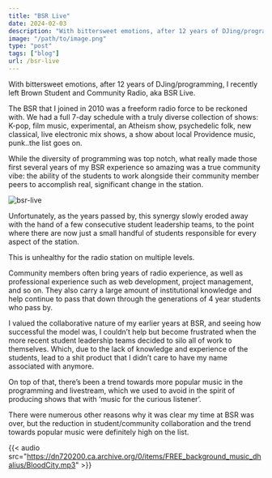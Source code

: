```yaml
---
title: "BSR Live"
date: 2024-02-03
description: "With bittersweet emotions, after 12 years of DJing/programming, I recently said goodbye to BSR Live."
image: "/path/to/image.png"
type: "post"
tags: ["blog"]
url: /bsr-live
---
```


With bittersweet emotions, after 12 years of DJing/programming, I recently left Brown Student and Community Radio, aka BSR Live.

The BSR that I joined in 2010 was a freeform radio force to be reckoned with. We had a full 7-day schedule with a truly diverse collection of shows: K-pop, film music, experimental, an Atheism show, psychedelic folk, new classical, live electronic mix shows, a show about local Providence music, punk..the list goes on.

While the diversity of programming was top notch, what really made those first several years of my BSR experience so amazing was a true community vibe: the ability of the students to work alongside their community member peers to accomplish real, significant change in the station.

![bsr-live](/posts/bsrlive/bsrlive-square.jpg)

Unfortunately, as the years passed by, this synergy slowly eroded away with the hand of a few consecutive student leadership teams, to the point where there are now just a small handful of students responsible for every aspect of the station.

This is unhealthy for the radio station on multiple levels.

Community members often bring years of radio experience, as well as professional experience such as web development, project management, and so on. They also carry a large amount of institutional knowledge and help continue to pass that down through the generations of 4 year students who pass by.

I valued the collaborative nature of my earlier years at BSR, and seeing how successful the model was, I couldn’t help but become frustrated when the more recent student leadership teams decided to silo all of work to themselves. Which, due to the lack of knowledge and experience of the students, lead to a shit product that I didn’t care to have my name associated with anymore.

On top of that, there’s been a trend towards more popular music in the programming and livestream, which we used to avoid in the spirit of producing shows that with ‘music for the curious listener’.

There were numerous other reasons why it was clear my time at BSR was over, but the reduction in student/community collaboration and the trend towards popular music were definitely high on the list.

{{< audio src="https://dn720200.ca.archive.org/0/items/FREE_background_music_dhalius/BloodCity.mp3" >}}




